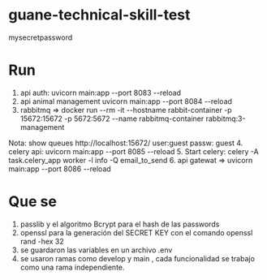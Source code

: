 # guane-technical-skill-test


mysecretpassword

# Run
1. api auth: uvicorn main:app --port 8083 --reload
2. api animal management uvicorn main:app --port 8084 --reload
3. rabbitmq => docker run --rm -it --hostname rabbit-container -p 15672:15672 -p 5672:5672 --name rabbitmq-container rabbitmq:3-management

Nota: show queues http://localhost:15672/ user:guest passw: guest
4. celery api: uvicorn main:app --port 8085 --reload
5. Start celery: celery -A task.celery_app worker -l info -Q email_to_send
6. api gatewat => uvicorn main:app --port 8086 --reload


# Que se

1. passlib y el algoritmo Bcrypt para el hash de las passwords
2. openssl para la generación del SECRET KEY con el comando  openssl rand -hex 32
3. se guardaron las variables en un archivo .env
4. se usaron ramas como develop y main , cada funcionalidad se trabajo como una rama independiente.
